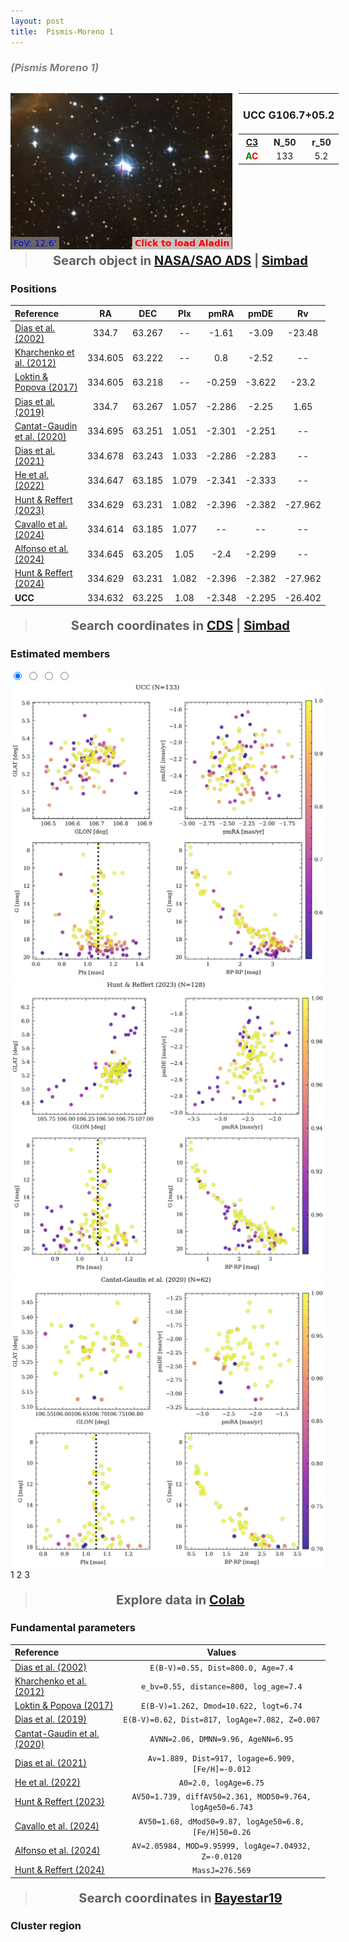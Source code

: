 ```yaml
---
layout: post
title:  Pismis-Moreno 1
---
```

<h3><span style="color: #808080;"><i>(Pismis Moreno 1)</i></span></h3><div style="display: flex; justify-content: space-between; width:720px;height:250px">
<div style="text-align: center;">

<!-- Static image + data attributes for FOV and target -->
<img id="aladin_img"
     data-umami-event="aladin_load"
     src="https://raw.githubusercontent.com/ucc23/Q2P/main/plots/pismismoreno1_aladin.webp"
     alt="Click to load Aladin Lite" 
     style="width:355px;height:250px; cursor: pointer;"
     data-fov="0.173" 
     data-target="334.632 63.225"/>
<!-- Div to contain Aladin Lite viewer -->
<div id="aladin-lite-div" style="width:355px;height:250px;display:none;"></div>
<!-- Aladin Lite script (will be loaded after the image is clicked) -->
<script src="{{ site.baseurl }}/scripts/aladin_load.js"></script>

</div>
<!-- Left block -->

<table style="width:355px;height:250px;">
  <!-- Row 1 (title) -->
  <tr>
    <td colspan="5"><h3>UCC G106.7+05.2</h3></td>
  </tr>
  <!-- Row 2 -->
  <tr>
    <th style="text-align: center;"><a href="https://ucc.ar/faq#what-is-the-c3-parameter" title="Combined class">C3</a></th>
    <th style="text-align: center;"><div title="Stars with membership probability >50%">N_50</div></th>
    <th style="text-align: center;"><div title="Radius that contains half the members [arcmin]">r_50</div></th>
  </tr>
  <!-- Row 3 -->
  <tr>
    <td style="text-align: center;"><span style="color: green; font-weight: bold;">A</span><span style="color: red; font-weight: bold;">C</span></td>
    <td style="text-align: center;">133</td>
    <td style="text-align: center;">5.2</td>
  </tr>
</table>
</div>

> <p style="text-align:center; font-weight: bold; font-size:20px">Search object in <a data-umami-event="nasa_search" href="https://ui.adsabs.harvard.edu/search/q=%20collection%3Aastronomy%20body%3A%22Pismis-Moreno%201%22&sort=date%20desc%2C%20bibcode%20desc&p_=0" target="_blank">NASA/SAO ADS</a> | <a data-umami-event="simbad_search" href="https://simbad.cds.unistra.fr/simbad/sim-id-refs?Ident=pismismoreno1" target="_blank">Simbad</a></p>


### Positions

| Reference    | RA    | DEC   | Plx  | pmRA  | pmDE   |  Rv  |
| :---         | :---: | :---: | :---: | :---: | :---: | :---: |
|[Dias et al. (2002)](https://ui.adsabs.harvard.edu/abs/2002A%26A...389..871D) | 334.7 | 63.267 | -- | -1.61 | -3.09 | -23.48 |
|[Kharchenko et al. (2012)](https://ui.adsabs.harvard.edu/abs/2012A%26A...543A.156K) | 334.605 | 63.222 | -- | 0.8 | -2.52 | -- |
|[Loktin & Popova (2017)](https://ui.adsabs.harvard.edu/abs/2017AstBu..72..257L) | 334.605 | 63.218 | -- | -0.259 | -3.622 | -23.2 |
|[Dias et al. (2019)](https://ui.adsabs.harvard.edu/abs/2019MNRAS.486.5726D) | 334.7 | 63.267 | 1.057 | -2.286 | -2.25 | 1.65 |
|[Cantat-Gaudin et al. (2020)](https://ui.adsabs.harvard.edu/abs/2020A%26A...640A...1C) | 334.695 | 63.251 | 1.051 | -2.301 | -2.251 | -- |
|[Dias et al. (2021)](https://ui.adsabs.harvard.edu/abs/2021MNRAS.504..356D) | 334.678 | 63.243 | 1.033 | -2.286 | -2.283 | -- |
|[He et al. (2022)](https://ui.adsabs.harvard.edu/abs/2022ApJS..262....7H) | 334.647 | 63.185 | 1.079 | -2.341 | -2.333 | -- |
|[Hunt & Reffert (2023)](https://ui.adsabs.harvard.edu/abs/2023A%26A...673A.114H) | 334.629 | 63.231 | 1.082 | -2.396 | -2.382 | -27.962 |
|[Cavallo et al. (2024)](https://ui.adsabs.harvard.edu/abs/2024AJ....167...12C) | 334.614 | 63.185 | 1.077 | -- | -- | -- |
|[Alfonso et al. (2024)](https://ui.adsabs.harvard.edu/abs/2024A%26A...689A..18A) | 334.645 | 63.205 | 1.05 | -2.4 | -2.299 | -- |
|[Hunt & Reffert (2024)](https://ui.adsabs.harvard.edu/abs/2024A%26A...686A..42H) | 334.629 | 63.231 | 1.082 | -2.396 | -2.382 | -27.962 |
| **UCC** |334.632 | 63.225 | 1.08 | -2.348 | -2.295 | -26.402 |

> <p style="text-align:center; font-weight: bold; font-size:20px">Search coordinates in <a data-umami-event="cds_coord_search" href="https://cdsportal.u-strasbg.fr/?target=334.632,+63.225" target="_blank">CDS</a> | <a data-umami-event="simbad_coord_search" href="https://simbad.cds.unistra.fr/mobile/object_list.html?coord=334.632%2063.225&output=json&radius=5&userEntry=pismismoreno1" target="_blank">Simbad</a></p>

### Estimated members

<div class="carousel">
<input type="radio" name="radio-btn" id="slide1" checked>
<input type="radio" name="radio-btn" id="slide1">
<input type="radio" name="radio-btn" id="slide2">
<input type="radio" name="radio-btn" id="slide3">
<div class="slides">
<div class="slide">
<a href="https://raw.githubusercontent.com/ucc23/Q2P/main/plots/UCC/pismismoreno1.webp" target="_blank">
<img src="https://raw.githubusercontent.com/ucc23/Q2P/main/plots/UCC/pismismoreno1.webp" alt="Pismis-Moreno 1 UCC">
</a>
</div>
<div class="slide">
<a href="https://raw.githubusercontent.com/ucc23/Q2P/main/plots/HUNT23/pismismoreno1.webp" target="_blank">
<img src="https://raw.githubusercontent.com/ucc23/Q2P/main/plots/HUNT23/pismismoreno1.webp" alt="Pismis-Moreno 1 HUNT23">
</a>
</div>
<div class="slide">
<a href="https://raw.githubusercontent.com/ucc23/Q2P/main/plots/CANTAT20/pismismoreno1.webp" target="_blank">
<img src="https://raw.githubusercontent.com/ucc23/Q2P/main/plots/CANTAT20/pismismoreno1.webp" alt="Pismis-Moreno 1 CANTAT20">
</a>
</div>
</div>
<div class="indicators">
<label for="slide1">1</label>
<label for="slide2">2</label>
<label for="slide3">3</label>
</div>
</div>


> <p style="text-align:center; font-weight: bold; font-size:20px">Explore data in <a data-umami-event="colab" href="https://colab.research.google.com/github/ucc23/ucc/blob/main/assets/notebook.ipynb" target="_blank">Colab</a></p>


### Fundamental parameters

| Reference |  Values |
| :---      |  :---:  |
| [Dias et al. (2002)](https://ui.adsabs.harvard.edu/abs/2002A%26A...389..871D) | `E(B-V)=0.55, Dist=800.0, Age=7.4` |
| [Kharchenko et al. (2012)](https://ui.adsabs.harvard.edu/abs/2012A%26A...543A.156K) | `e_bv=0.55, distance=800, log_age=7.4` |
| [Loktin & Popova (2017)](https://ui.adsabs.harvard.edu/abs/2017AstBu..72..257L) | `E(B-V)=1.262, Dmod=10.622, logt=6.74` |
| [Dias et al. (2019)](https://ui.adsabs.harvard.edu/abs/2019MNRAS.486.5726D) | `E(B-V)=0.62, Dist=817, logAge=7.082, Z=0.007` |
| [Cantat-Gaudin et al. (2020)](https://ui.adsabs.harvard.edu/abs/2020A%26A...640A...1C) | `AVNN=2.06, DMNN=9.96, AgeNN=6.95` |
| [Dias et al. (2021)](https://ui.adsabs.harvard.edu/abs/2021MNRAS.504..356D) | `Av=1.889, Dist=917, logage=6.909, [Fe/H]=-0.012` |
| [He et al. (2022)](https://ui.adsabs.harvard.edu/abs/2022ApJS..262....7H) | `A0=2.0, logAge=6.75` |
| [Hunt & Reffert (2023)](https://ui.adsabs.harvard.edu/abs/2023A%26A...673A.114H) | `AV50=1.739, diffAV50=2.361, MOD50=9.764, logAge50=6.743` |
| [Cavallo et al. (2024)](https://ui.adsabs.harvard.edu/abs/2024AJ....167...12C) | `AV50=1.68, dMod50=9.87, logAge50=6.8, [Fe/H]50=0.26` |
| [Alfonso et al. (2024)](https://ui.adsabs.harvard.edu/abs/2024A%26A...689A..18A) | `AV=2.05984, MOD=9.95999, logAge=7.04932, Z=-0.0120` |
| [Hunt & Reffert (2024)](https://ui.adsabs.harvard.edu/abs/2024A%26A...686A..42H) | `MassJ=276.569` |

> <p style="text-align:center; font-weight: bold; font-size:20px">Search coordinates in <a data-umami-event="bayestar" href="http://argonaut.skymaps.info/query?lon=106.675%20&lat=5.287&coordsys=gal&mapname=bayestar2019" target="_blank">Bayestar19</a></p>


### Cluster region

<html lang="en">
  <body>
    <center>
    <div id="plot-params"
         data-oc-name="pismismoreno1"
         data-ra-center="334.69"
         data-dec-center="63.25"
         data-rad-deg="5.2"
         data-plx="1.08">
    </div>
    <div id="plot-container">
        <div id="plot"></div>
    </div>
    <script defer type="module" src="{{ site.baseurl }}/scripts/radec_scatter.js"></script>
    </center>
  </body>
</html>
<br>
